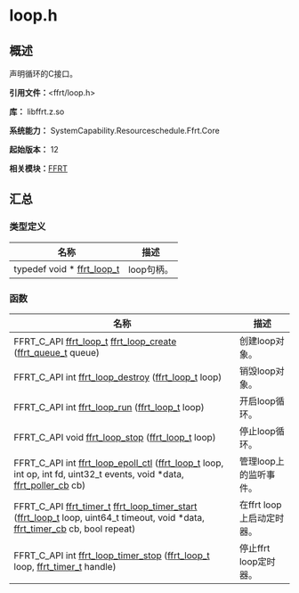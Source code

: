 # loop.h

<!--Kit: Function Flow Runtime Kit-->
<!--Subsystem: Resourceschedule-->
<!--Owner: @chuchihtung; @yanleo-->
<!--SE: @geoffrey_guo; @huangyouzhong-->
<!--TSE: @lotsof; @sunxuhao-->

## 概述

声明循环的C接口。

**引用文件：**&lt;ffrt/loop.h&gt;

**库：** libffrt.z.so

**系统能力：** SystemCapability.Resourceschedule.Ffrt.Core

**起始版本：** 12

**相关模块：**[FFRT](_f_f_r_t.md)


## 汇总


### 类型定义

| 名称 | 描述 | 
| -------- | -------- |
| typedef void \* [ffrt_loop_t](_f_f_r_t.md#ffrt_loop_t) | loop句柄。  | 


### 函数

| 名称 | 描述 | 
| -------- | -------- |
| FFRT_C_API [ffrt_loop_t](_f_f_r_t.md#ffrt_loop_t) [ffrt_loop_create](_f_f_r_t.md#ffrt_loop_create) ([ffrt_queue_t](_f_f_r_t.md#ffrt_queue_t) queue) | 创建loop对象。  | 
| FFRT_C_API int [ffrt_loop_destroy](_f_f_r_t.md#ffrt_loop_destroy) ([ffrt_loop_t](_f_f_r_t.md#ffrt_loop_t) loop) | 销毁loop对象。  | 
| FFRT_C_API int [ffrt_loop_run](_f_f_r_t.md#ffrt_loop_run) ([ffrt_loop_t](_f_f_r_t.md#ffrt_loop_t) loop) | 开启loop循环。  | 
| FFRT_C_API void [ffrt_loop_stop](_f_f_r_t.md#ffrt_loop_stop) ([ffrt_loop_t](_f_f_r_t.md#ffrt_loop_t) loop) | 停止loop循环。  | 
| FFRT_C_API int [ffrt_loop_epoll_ctl](_f_f_r_t.md#ffrt_loop_epoll_ctl) ([ffrt_loop_t](_f_f_r_t.md#ffrt_loop_t) loop, int op, int fd, uint32_t events, void \*data, [ffrt_poller_cb](_f_f_r_t.md#ffrt_poller_cb) cb) | 管理loop上的监听事件。  | 
| FFRT_C_API [ffrt_timer_t](_f_f_r_t.md#ffrt_timer_t) [ffrt_loop_timer_start](_f_f_r_t.md#ffrt_loop_timer_start) ([ffrt_loop_t](_f_f_r_t.md#ffrt_loop_t) loop, uint64_t timeout, void \*data, [ffrt_timer_cb](_f_f_r_t.md#ffrt_timer_cb) cb, bool repeat) | 在ffrt loop上启动定时器。  | 
| FFRT_C_API int [ffrt_loop_timer_stop](_f_f_r_t.md#ffrt_loop_timer_stop) ([ffrt_loop_t](_f_f_r_t.md#ffrt_loop_t) loop, [ffrt_timer_t](_f_f_r_t.md#ffrt_timer_t) handle) | 停止ffrt loop定时器。  | 
